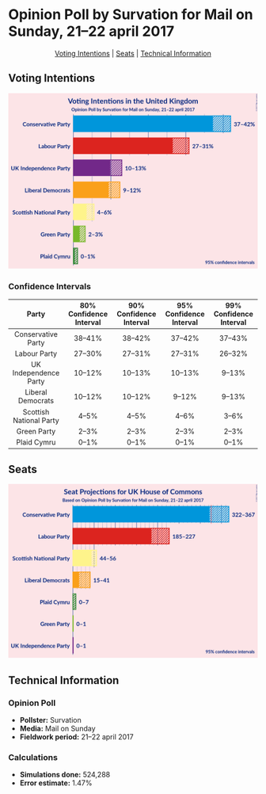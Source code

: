 # Opinion Poll by Survation for Mail on Sunday, 21–22 april 2017

<p align="center"><a href="#voting-intentions">Voting Intentions</a> | <a href="#seats">Seats</a> | <a href="#technical-information">Technical Information</a></p>

## Voting Intentions

![Graph with voting intentions not yet produced](2017-04-22-Survation.png "Voting Intentions")

### Confidence Intervals

| Party | 80% Confidence Interval | 90% Confidence Interval | 95% Confidence Interval | 99% Confidence Interval |
|:-----:|:-----------------------:|:-----------------------:|:-----------------------:|:-----------------------:|
| Conservative Party | 38–41% |38–42% |37–42% |37–43% |
| Labour Party | 27–30% |27–31% |27–31% |26–32% |
| UK Independence Party | 10–12% |10–13% |10–13% |9–13% |
| Liberal Democrats | 10–12% |10–12% |9–12% |9–13% |
| Scottish National Party | 4–5% |4–5% |4–6% |3–6% |
| Green Party | 2–3% |2–3% |2–3% |2–3% |
| Plaid Cymru | 0–1% |0–1% |0–1% |0–1% |

## Seats

![Graph with seats not yet produced](2017-04-22-Survation-seats.png "Seats")

## Technical Information

### Opinion Poll

+ **Pollster:** Survation
+ **Media:** Mail on Sunday
+ **Fieldwork period:** 21–22 april 2017

### Calculations

+ **Simulations done:** 524,288
+ **Error estimate:** 1.47%


